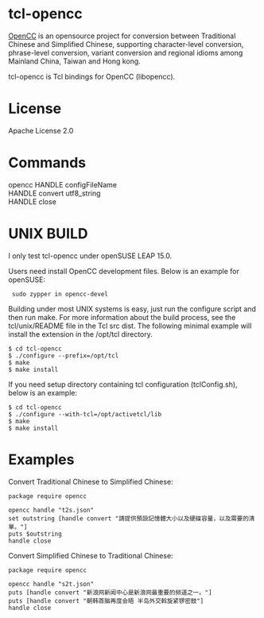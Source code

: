 tcl-opencc
=====

[OpenCC](https://github.com/BYVoid/OpenCC)  is an opensource project for 
conversion between Traditional Chinese and Simplified Chinese, supporting 
character-level conversion, phrase-level conversion, variant conversion 
and regional idioms among Mainland China, Taiwan and Hong kong.

tcl-opencc is Tcl bindings for OpenCC (libopencc).


License
=====

Apache License 2.0


Commands
=====

opencc HANDLE configFileName  
HANDLE convert utf8_string  
HANDLE close


UNIX BUILD
=====

I only test tcl-opencc under openSUSE LEAP 15.0.

Users need install OpenCC development files. Below is an example for openSUSE:

     sudo zypper in opencc-devel

Building under most UNIX systems is easy, just run the configure script and 
then run make. For more information about the build process, see the 
tcl/unix/README file in the Tcl src dist. The following minimal example will 
install the extension in the /opt/tcl directory.

    $ cd tcl-opencc
    $ ./configure --prefix=/opt/tcl
    $ make
    $ make install

If you need setup directory containing tcl configuration (tclConfig.sh), 
below is an example:

    $ cd tcl-opencc
    $ ./configure --with-tcl=/opt/activetcl/lib
    $ make
    $ make install


Examples
=====

Convert Traditional Chinese to Simplified Chinese:

    package require opencc
     
    opencc handle "t2s.json"
    set outstring [handle convert "請提供預設記憶體大小以及硬碟容量，以及需要的清單。"]
    puts $outstring
    handle close

Convert Simplified Chinese to Traditional Chinese:

    package require opencc
     
    opencc handle "s2t.json"
    puts [handle convert "新浪网新闻中心是新浪网最重要的频道之一。"]
    puts [handle convert "朝韩首脑再度会晤 半岛外交斡旋紧锣密鼓"]
    handle close


